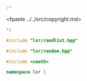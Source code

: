 ```cpp
/*
````
<fpaste ../../src/copyright.md>
```cpp
*/

#include "lxr/randlist.hpp"

#include "lxr/random.hpp"

#include <cmath>

namespace lxr {

````
